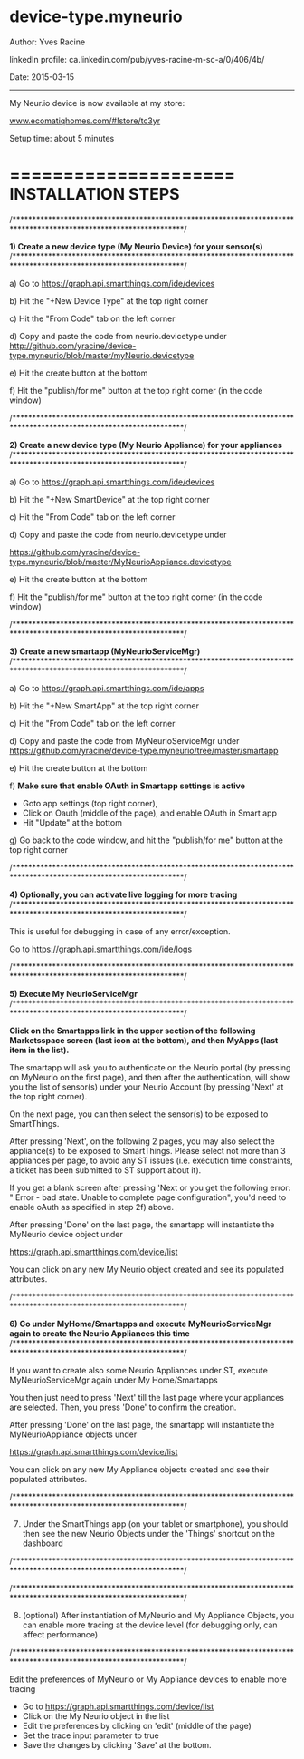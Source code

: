 # device-type.myneurio

Author:             Yves Racine

linkedIn profile:   ca.linkedin.com/pub/yves-racine-m-sc-a/0/406/4b/

Date:               2015-03-15


**************************************************************************************************

My Neur.io device is now available at my store:

www.ecomatiqhomes.com/#!store/tc3yr


Setup time: about 5 minutes

=====================
INSTALLATION STEPS
=====================




/*******************************************************************************************************************/

<b>1) Create a new device type (My Neurio Device) for your sensor(s)</b>
/*******************************************************************************************************************/



a) Go to https://graph.api.smartthings.com/ide/devices

b) Hit the "+New Device Type" at the top right corner

c) Hit the "From Code" tab on the left corner

d) Copy and paste the code from neurio.devicetype under 
http://github.com/yracine/device-type.myneurio/blob/master/myNeurio.devicetype

e) Hit the create button at the bottom

f) Hit the "publish/for me" button at the top right corner (in the code window)

/*******************************************************************************************************************/

<b>2) Create a new device type (My Neurio Appliance) for your appliances</b>
/*******************************************************************************************************************/



a) Go to https://graph.api.smartthings.com/ide/devices

b) Hit the "+New SmartDevice" at the top right corner

c) Hit the "From Code" tab on the left corner

d) Copy and paste the code from neurio.devicetype under 

https://github.com/yracine/device-type.myneurio/blob/master/MyNeurioAppliance.devicetype

e) Hit the create button at the bottom

f) Hit the "publish/for me" button at the top right corner (in the code window)

/*******************************************************************************************************************/

<b>3) Create a new smartapp (MyNeurioServiceMgr)</b>
/*******************************************************************************************************************/


a) Go to https://graph.api.smartthings.com/ide/apps

b) Hit the "+New SmartApp" at the top right corner

c) Hit the "From Code" tab on the left corner

d) Copy and paste the code from MyNeurioServiceMgr
under https://github.com/yracine/device-type.myneurio/tree/master/smartapp

e) Hit the create button at the bottom

f) <b>Make sure that enable OAuth in Smartapp settings is active</b> 

* Goto app settings (top right corner), 
* Click on Oauth (middle of the page), and enable OAuth in Smart app
* Hit "Update" at the bottom

g) Go back to the code window, and hit the "publish/for me" button at the top right corner 

/*******************************************************************************************************************/

<b>4) Optionally, you can activate live logging for more tracing</b> 
/*******************************************************************************************************************/

This is useful for debugging in case of any error/exception.

Go to https://graph.api.smartthings.com/ide/logs


/*******************************************************************************************************************/

<b>5) Execute My NeurioServiceMgr</b>
/*******************************************************************************************************************/


<b>Click on the Smartapps link in the upper section of the following Marketsspace screen (last icon at the bottom), and then MyApps (last item in the list).</b>


The smartapp will ask you to authenticate on the Neurio portal (by pressing on MyNeurio on the first page), and then
after the authentication, will show you the list of sensor(s) under your Neurio Account (by pressing 'Next' at the top right corner). 

On the next page, you can then select the sensor(s) to be exposed to SmartThings.

After pressing 'Next', on the following 2 pages, you may also select the appliance(s) to be exposed to SmartThings.
Please select not more than 3 appliances per page, to avoid any ST issues (i.e. execution time constraints, a ticket
has been submitted to ST support about it).

If you get a blank screen after pressing 'Next or you get the following error: " Error - bad state. Unable to complete page configuration", you'd need to enable oAuth as specified in step 2f) above.

After pressing 'Done' on the last page, the smartapp will instantiate the MyNeurio device object under 

https://graph.api.smartthings.com/device/list

You can click on any new My Neurio object created and see its populated attributes.

/*******************************************************************************************************************/

<b>6) Go under MyHome/Smartapps and execute MyNeurioServiceMgr again to create the Neurio Appliances this time</b>
/*******************************************************************************************************************/

If you want to create also some Neurio Appliances under ST, execute MyNeurioServiceMgr again
under My Home/Smartapps

You then just need to press 'Next' till the last page where your appliances are selected.  Then,
you press 'Done' to confirm the creation.

After pressing 'Done' on the last page, the smartapp will instantiate the MyNeurioAppliance objects under 

https://graph.api.smartthings.com/device/list

You can click on any new My Appliance objects created and see their populated attributes.


/*******************************************************************************************************************/

7) Under the SmartThings app (on your tablet or smartphone), you should then
see the new Neurio Objects under the 'Things' shortcut on the dashboard

/*******************************************************************************************************************/



/*******************************************************************************************************************/

8) (optional) After instantiation of MyNeurio and My Appliance Objects, you can enable more tracing 
at the device level (for debugging only, can affect performance)

/*******************************************************************************************************************/


Edit the preferences of MyNeurio or My Appliance devices to enable more tracing

- Go to https://graph.api.smartthings.com/device/list
- Click on the My Neurio object in the list
- Edit the preferences by clicking on 'edit' (middle of the page) 
- Set the trace input parameter to true 
- Save the changes by clicking 'Save' at the bottom.



